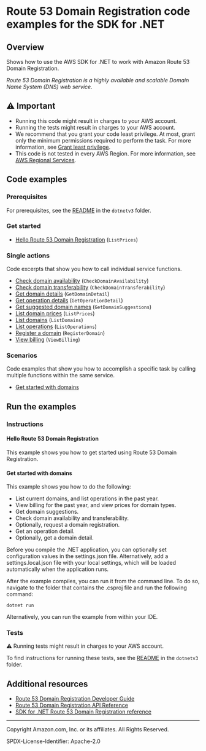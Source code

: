 <!--Generated by WRITEME on 2023-04-25 14:19:40.729724 (UTC)-->
# Route 53 Domain Registration code examples for the SDK for .NET

## Overview

Shows how to use the AWS SDK for .NET to work with Amazon Route 53 Domain Registration.

<!--custom.overview.start-->
<!--custom.overview.end-->

*Route 53 Domain Registration is a highly available and scalable Domain Name System (DNS) web service.*

## ⚠ Important

* Running this code might result in charges to your AWS account.
* Running the tests might result in charges to your AWS account.
* We recommend that you grant your code least privilege. At most, grant only the minimum permissions required to perform the task. For more information, see [Grant least privilege](https://docs.aws.amazon.com/IAM/latest/UserGuide/best-practices.html#grant-least-privilege).
* This code is not tested in every AWS Region. For more information, see [AWS Regional Services](https://aws.amazon.com/about-aws/global-infrastructure/regional-product-services).

<!--custom.important.start-->
<!--custom.important.end-->

## Code examples

### Prerequisites

For prerequisites, see the [README](../README.md#Prerequisites) in the `dotnetv3` folder.


<!--custom.prerequisites.start-->
<!--custom.prerequisites.end-->


### Get started

* [Hello Route 53 Domain Registration](Actions/HelloRoute53.cs#L11) (`ListPrices`)

### Single actions

Code excerpts that show you how to call individual service functions.

* [Check domain availability](Actions/Route53Wrapper.cs#L42) (`CheckDomainAvailability`)
* [Check domain transferability](Actions/Route53Wrapper.cs#L61) (`CheckDomainTransferability`)
* [Get domain details](Actions/Route53Wrapper.cs#L249) (`GetDomainDetail`)
* [Get operation details](Actions/Route53Wrapper.cs#L103) (`GetOperationDetail`)
* [Get suggested domain names](Actions/Route53Wrapper.cs#L80) (`GetDomainSuggestions`)
* [List domain prices](Actions/Route53Wrapper.cs#L22) (`ListPrices`)
* [List domains](Actions/Route53Wrapper.cs#L204) (`ListDomains`)
* [List operations](Actions/Route53Wrapper.cs#L225) (`ListOperations`)
* [Register a domain](Actions/Route53Wrapper.cs#L138) (`RegisterDomain`)
* [View billing](Actions/Route53Wrapper.cs#L177) (`ViewBilling`)

### Scenarios

Code examples that show you how to accomplish a specific task by calling multiple
functions within the same service.

* [Get started with domains](Scenarios/Route53DomainScenario.cs) 

## Run the examples

### Instructions


<!--custom.instructions.start-->
<!--custom.instructions.end-->

#### Hello Route 53 Domain Registration

This example shows you how to get started using Route 53 Domain Registration.



#### Get started with domains

This example shows you how to do the following:

* List current domains, and list operations in the past year.
* View billing for the past year, and view prices for domain types.
* Get domain suggestions.
* Check domain availability and transferability.
* Optionally, request a domain registration.
* Get an operation detail.
* Optionally, get a domain detail.

<!--custom.scenario_prereqs.route-53_Scenario_GetStartedRoute53Domains.start-->
<!--custom.scenario_prereqs.route-53_Scenario_GetStartedRoute53Domains.end-->

Before you compile the .NET application, you can optionally set configuration values
in the settings.json file. Alternatively, add a settings.local.json file with
your local settings, which will be loaded automatically when the application runs.

After the example compiles, you can run it from the command line. To do so, navigate to
the folder that contains the .csproj file and run the following command:

```
dotnet run
```
Alternatively, you can run the example from within your IDE.

<!--custom.scenarios.route-53_Scenario_GetStartedRoute53Domains.start-->
<!--custom.scenarios.route-53_Scenario_GetStartedRoute53Domains.end-->

### Tests

⚠ Running tests might result in charges to your AWS account.


To find instructions for running these tests, see the [README](../README.md#Tests)
in the `dotnetv3` folder.



<!--custom.tests.start-->
<!--custom.tests.end-->

## Additional resources

* [Route 53 Domain Registration Developer Guide](https://docs.aws.amazon.com/Route53/latest/DeveloperGuide/Welcome.html)
* [Route 53 Domain Registration API Reference](https://docs.aws.amazon.com/Route53/latest/APIReference/API_Operations_Amazon_Route_53_Domains.html)
* [SDK for .NET Route 53 Domain Registration reference](https://docs.aws.amazon.com/sdkfornet/v3/apidocs/items/Route53-domains/NRoute53-domains.html)

<!--custom.resources.start-->
<!--custom.resources.end-->

---

Copyright Amazon.com, Inc. or its affiliates. All Rights Reserved.

SPDX-License-Identifier: Apache-2.0